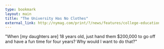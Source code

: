 ```yaml
---
type: bookmark
layout: main
title: "The University Has No Clothes"
external_link: http://nymag.com/print/?/news/features/college-education-2011-5/
---
```

"When [my daughters are] 18 years old, just hand them $200,000 to go off and
have a fun time for four years? Why would I want to do that?"

